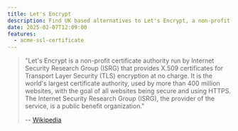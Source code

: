 ```yaml
---
title: Let's Encrypt
description: Find UK based alternatives to Let's Encrypt, a non-profit certificate authority run by Internet Security Research Group (ISRG)
date: 2025-02-07T12:09:00
features:
  - acme-ssl-certificate
---
```

> "Let's Encrypt is a non-profit certificate authority run by Internet Security Research Group (ISRG) that provides X.509 certificates for Transport Layer Security (TLS) encryption at no charge. It is the world's largest certificate authority, used by more than 400 million websites, with the goal of all websites being secure and using HTTPS. The Internet Security Research Group (ISRG), the provider of the service, is a public benefit organization."
>
> -- [Wikipedia](https://en.wikipedia.org/wiki/Let%27s_Encrypt)